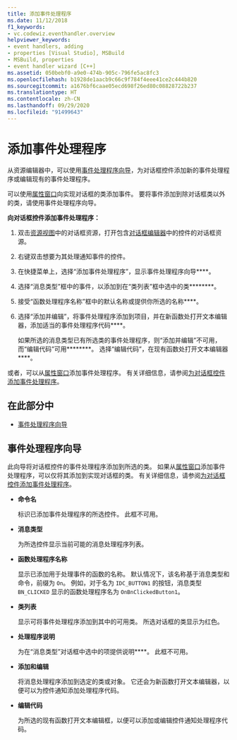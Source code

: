 ```yaml
---
title: 添加事件处理程序
ms.date: 11/12/2018
f1_keywords:
- vc.codewiz.eventhandler.overview
helpviewer_keywords:
- event handlers, adding
- properties [Visual Studio], MSBuild
- MSBuild, properties
- event handler wizard [C++]
ms.assetid: 050bebf0-a9e0-474b-905c-796fe5ac8fc3
ms.openlocfilehash: b1928de1aacb9c66c9f784f4eee41ce2c444b820
ms.sourcegitcommit: a1676bf6caae05ecd698f26ed80c08828722b237
ms.translationtype: HT
ms.contentlocale: zh-CN
ms.lasthandoff: 09/29/2020
ms.locfileid: "91499643"
---
```

# <a name="add-an-event-handler"></a>添加事件处理程序

从资源编辑器中，可以使用[事件处理程序向导](#event-handler-wizard)，为对话框控件添加新的事件处理程序或编辑现有的事件处理程序。

可以使用[属性窗口](/visualstudio/ide/reference/properties-window)向实现对话框的类添加事件。 要将事件添加到除对话框类以外的类，请使用事件处理程序向导。

**向对话框控件添加事件处理程序：**

1. 双击[资源视图](../windows/how-to-create-a-resource-script-file.md#create-resources)中的对话框资源，打开包含[对话框编辑器](../windows/dialog-editor.md)中的控件的对话框资源。

1. 右键双击想要为其处理通知事件的控件。

1. 在快捷菜单上，选择“添加事件处理程序”，显示事件处理程序向导****。

1. 选择“消息类型”框中的事件，以添加到在“类列表”框中选中的类********。

1. 接受“函数处理程序名称”框中的默认名称或提供你所选的名称****。

1. 选择“添加并编辑”，将事件处理程序添加到项目，并在新函数处打开文本编辑器，添加适当的事件处理程序代码****。

   如果所选的消息类型已有所选类的事件处理程序，则“添加并编辑”不可用，而“编辑代码”可用********。 选择“编辑代码”，在现有函数处打开文本编辑器****。

或者，可以从[属性窗口](/visualstudio/ide/reference/properties-window)添加事件处理程序。 有关详细信息，请参阅[为对话框控件添加事件处理程序](../windows/adding-editing-or-deleting-controls.md)。

## <a name="in-this-section"></a>在此部分中

- [事件处理程序向导](#event-handler-wizard)

## <a name="event-handler-wizard"></a>事件处理程序向导

此向导将对话框控件的事件处理程序添加到所选的类。 如果从[属性窗口](/visualstudio/ide/reference/properties-window)添加事件处理程序，可以仅将其添加到实现对话框的类。 有关详细信息，请参阅[为对话框控件添加事件处理程序](../windows/adding-editing-or-deleting-controls.md)。

- **命令名**

  标识已添加事件处理程序的所选控件。 此框不可用。

- **消息类型**

  为所选控件显示当前可能的消息处理程序列表。

- **函数处理程序名称**

  显示已添加用于处理事件的函数的名称。 默认情况下，该名称基于消息类型和命令，前缀为 `On`。 例如，对于名为 `IDC_BUTTON1` 的按钮，消息类型 `BN_CLICKED` 显示的函数处理程序名为 `OnBnClickedButton1`。

- **类列表**

  显示可将事件处理程序添加到其中的可用类。 所选对话框的类显示为红色。

- **处理程序说明**

  为在“消息类型”对话框中选中的项提供说明****。 此框不可用。

- **添加和编辑**

  将消息处理程序添加到选定的类或对象。 它还会为新函数打开文本编辑器，以便可以为控件通知添加处理程序代码。

- **编辑代码**

  为所选的现有函数打开文本编辑框，以便可以添加或编辑控件通知处理程序代码。
